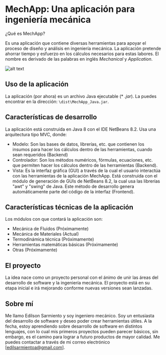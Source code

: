 # MechApp: Una aplicación para ingeniería mecánica

¿Qué es MechApp? 

Es una aplicación que contiene diversas herramientas para apoyar el proceso de diseño y análisis en ingeniería mecánica. La aplicación pretende ahorrar tiempo y esfuerzo en los cálculos necesarios para estas labores. El nombre es derivado de las palabras en inglés *Mechanical* y *Application*.

![alt text](https://raw.githubusercontent.com/EdilsonSarmiento/MechApp/main/src/MechApp/vista/images/MechApp_logo_medium.PNG?raw=true)

## Uso de la aplicación

La aplicación (por ahora) es un archivo Java ejecutable (* *.jar*). La puedes encontrar en la dirección: ``` \dist\MechApp_Java.jar ```.


## Características de desarrollo

La aplicación está construida en Java 8 con el IDE NetBeans 8.2. Usa una arquitectura tipo MVC, donde:

- Modelo: Son las bases de datos, librerías, etc. que contienen los insumos para hacer los cálculos dentro de las herramientas, cuando sean requeridos (Backend)
- Controlador: Son los métodos numéricos, fórmulas, ecuaciones, etc. que permiten hacer los cálculos dentro de las herramientas (Backend).
- Vista: Es la interfaz gráfica (GUI) a través de la cual el usuario interactúa con las herramientas de la aplicación MechApp. Está construida con el módulo de generación de GUIs de NetBeans 8.2, la cual usa las librerías "awt" y "swing" de Java. Este método de desarrollo genera automáticamente parte del código de la interfaz (Frontend). 


## Características técnicas de la aplicación

Los módulos con que contará la aplicación son:

- Mecánica de Fluidos (Próximamente)
- Mecánica de Materiales (Actual)
- Termodinámica técnica (Próximamente)
- Herramientas matemáticas básicas (Próximamente)
- Otras (Próximamente)


## El proyecto

La idea nace como un proyecto personal con el ánimo de unir las áreas del desarrollo de software y la ingeniería mecánica. El proyecto está en su etapa inicial e irá mejorando conforme nuevas versiones sean lanzadas.


## Sobre mí

Me llamo Edilson Sarmiento y soy ingeniero mecánico. Soy un entusiasta del desarrollo de software y deseo poder crear herramientas útiles. A la fecha, estoy aprendiendo sobre desarrollo de software en distintos lenguajes, con lo cual mis primeros proyectos pueden parecer básicos, sin embargo, es el camino para lograr a futuro productos de mayor calidad. Me puedes contactar a través de mi correo electrónico [edilsarmientoa@gmail.com].
